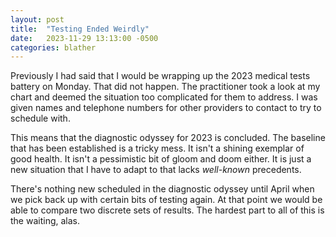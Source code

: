 ```yaml
---
layout: post
title:  "Testing Ended Weirdly"
date:   2023-11-29 13:13:00 -0500
categories: blather
---
```

Previously I had said that I would be wrapping up the 2023 medical tests battery on Monday.  That did not happen.  The practitioner took a look at my chart and deemed the situation too complicated for them to address.  I was given names and telephone numbers for other providers to contact to try to schedule with.

This means that the diagnostic odyssey for 2023 is concluded.  The baseline that has been established is a tricky mess.  It isn't a shining exemplar of good health.  It isn't a pessimistic bit of gloom and doom either.  It is just a new situation that I have to adapt to that lacks *well-known* precedents.

There's nothing new scheduled in the diagnostic odyssey until April when we pick back up with certain bits of testing again.  At that point we would be able to compare two discrete sets of results.  The hardest part to all of this is the waiting, alas.
